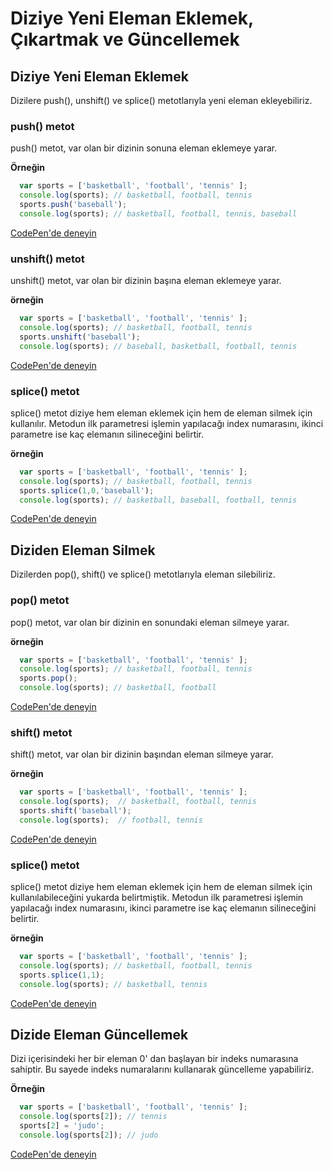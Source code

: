 # Diziye Yeni Eleman Eklemek, Çıkartmak ve Güncellemek

## Diziye Yeni Eleman Eklemek
Dizilere push(), unshift() ve splice() metotlarıyla yeni eleman ekleyebiliriz.

### push() metot
push() metot, var olan bir dizinin sonuna eleman eklemeye yarar.

**Örneğin**

```javascript
  var sports = ['basketball', 'football', 'tennis' ];
  console.log(sports); // basketball, football, tennis
  sports.push('baseball');
  console.log(sports); // basketball, football, tennis, baseball
```
[CodePen'de deneyin](https://codepen.io/kcocalak/pen/wvzjEbm?editors=0012)

### unshift() metot
unshift() metot, var olan bir dizinin başına eleman eklemeye yarar. 

**örneğin**

```javascript
  var sports = ['basketball', 'football', 'tennis' ];
  console.log(sports); // basketball, football, tennis
  sports.unshift('baseball');
  console.log(sports); // baseball, basketball, football, tennis
```
[CodePen'de deneyin](https://codepen.io/kcocalak/pen/mdrLGNM)

### splice() metot
splice() metot diziye hem eleman eklemek için hem de eleman silmek için kullanılır. Metodun ilk parametresi işlemin yapılacağı index numarasını, ikinci parametre ise kaç elemanın silineceğini belirtir.


**örneğin**

```javascript
  var sports = ['basketball', 'football', 'tennis' ];
  console.log(sports); // basketball, football, tennis
  sports.splice(1,0,'baseball');
  console.log(sports); // basketball, baseball, football, tennis
```
[CodePen'de deneyin](https://codepen.io/kcocalak/pen/eYdrPOw?editors=1111)

## Diziden Eleman Silmek
Dizilerden pop(), shift() ve splice() metotlarıyla eleman silebiliriz.

### pop() metot
pop() metot, var olan bir dizinin en sonundaki eleman silmeye yarar.

**örneğin**

```javascript
  var sports = ['basketball', 'football', 'tennis' ];
  console.log(sports); // basketball, football, tennis
  sports.pop();
  console.log(sports); // basketball, football
```
[CodePen'de deneyin](https://codepen.io/kcocalak/pen/NWRMOWB)

### shift() metot
shift() metot, var olan bir dizinin başından eleman silmeye yarar.

**örneğin**

```javascript
  var sports = ['basketball', 'football', 'tennis' ];
  console.log(sports);  // basketball, football, tennis
  sports.shift('baseball');
  console.log(sports);  // football, tennis
```
[CodePen'de deneyin](https://codepen.io/kcocalak/pen/ZEpoqEd?editors=1111)

### splice() metot
splice() metot diziye hem eleman eklemek için hem de eleman silmek için kullanılabileceğini yukarda belirtmiştik. Metodun ilk parametresi işlemin yapılacağı index numarasını, ikinci parametre ise kaç elemanın silineceğini belirtir.

**örneğin**

```javascript
  var sports = ['basketball', 'football', 'tennis' ];
  console.log(sports); // basketball, football, tennis
  sports.splice(1,1);
  console.log(sports); // basketball, tennis
```
[CodePen'de deneyin](https://codepen.io/kcocalak/pen/QWKrZwJ?editors=1111)

## Dizide Eleman Güncellemek
Dizi içerisindeki her bir eleman 0' dan başlayan bir indeks numarasına sahiptir. Bu sayede indeks numaralarını kullanarak güncelleme yapabiliriz.

**Örneğin**

```javascript
  var sports = ['basketball', 'football', 'tennis' ];
  console.log(sports[2]); // tennis
  sports[2] = 'judo';
  console.log(sports[2]); // judo
```
[CodePen'de deneyin](https://codepen.io/kcocalak/pen/YzGLJXV?editors=1111)

